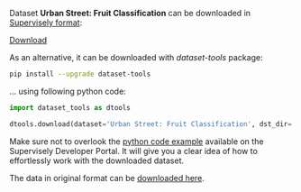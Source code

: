 Dataset **Urban Street: Fruit Classification** can be downloaded in [Supervisely format](https://developer.supervisely.com/api-references/supervisely-annotation-json-format):

 [Download](https://assets.supervisely.com/remote/eyJsaW5rIjogImZzOi8vYXNzZXRzLzI3NTlfVXJiYW4gU3RyZWV0OiBGcnVpdCBDbGFzc2lmaWNhdGlvbi91cmJhbi1zdHJlZXQ6LWZydWl0LWNsYXNzaWZpY2F0aW9uLURhdGFzZXROaW5qYS50YXIiLCAic2lnIjogIm55YXdJOE9iUkdZMEhvMXIxcEowN1pPcHJsLzNENG1pUmc1NUdLOER3azg9In0=)

As an alternative, it can be downloaded with *dataset-tools* package:
``` bash
pip install --upgrade dataset-tools
```

... using following python code:
``` python
import dataset_tools as dtools

dtools.download(dataset='Urban Street: Fruit Classification', dst_dir='~/dataset-ninja/')
```
Make sure not to overlook the [python code example](https://developer.supervisely.com/getting-started/python-sdk-tutorials/iterate-over-a-local-project) available on the Supervisely Developer Portal. It will give you a clear idea of how to effortlessly work with the downloaded dataset.

The data in original format can be [downloaded here](https://www.kaggle.com/datasets/erickendric/tree-dataset-of-urban-street-classification-fruit).